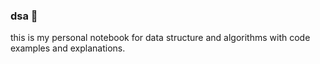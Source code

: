 ### dsa 📒

this is my personal notebook for data structure and algorithms with code examples and explanations.
